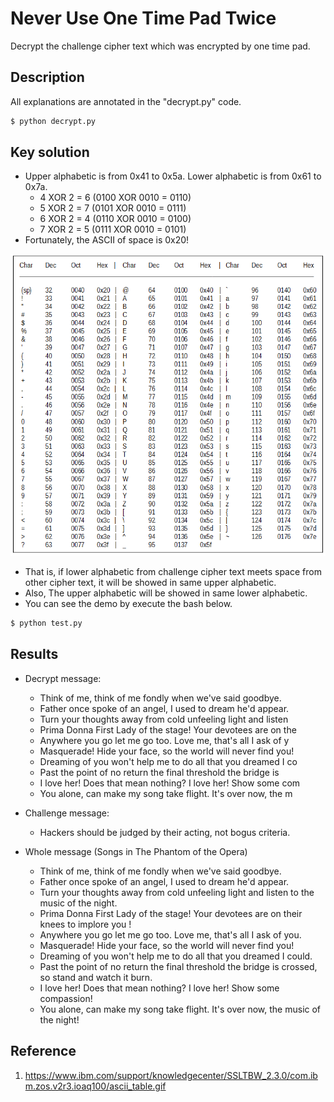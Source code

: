 # Never Use One Time Pad Twice
Decrypt the challenge cipher text which was encrypted by one time pad.

## Description
All explanations are annotated in the "decrypt.py" code.

```bash
$ python decrypt.py
```

## Key solution
- Upper alphabetic is from 0x41 to 0x5a. Lower alphabetic is from 0x61 to 0x7a.
    - 4 XOR 2 = 6 (0100 XOR 0010 = 0110)
    - 5 XOR 2 = 7 (0101 XOR 0010 = 0111)
    - 6 XOR 2 = 4 (0110 XOR 0010 = 0100)
    - 7 XOR 2 = 5 (0111 XOR 0010 = 0101)
- Fortunately, the ASCII of space is 0x20!

![](img/ascii_table.gif)

- That is, if lower alphabetic from challenge cipher text meets space from other cipher text, it will be showed in same upper alphabetic.
- Also, The upper alphabetic will be showed in same lower alphabetic.
- You can see the demo by execute the bash below.

```bash
$ python test.py
```

## Results
- Decrypt message:

    - Think of me, think of me fondly when we've said goodbye.
    - Father once spoke of an angel, I used to dream he'd appear.
    - Turn your thoughts away from cold unfeeling light and listen
    - Prima Donna First Lady of the stage! Your devotees are on the
    - Anywhere you go let me go too. Love me, that's all I ask of y
    - Masquerade! Hide your face, so the world will never find you!
    - Dreaming of you won't help me to do all that you dreamed I co
    - Past the point of no return the final threshold the bridge is
    - I love her! Does that mean nothing? I love her! Show some com
    - You alone, can make my song take flight. It's over now, the m


- Challenge message:

    - Hackers should be judged by their acting, not bogus criteria.


- Whole message (Songs in The Phantom of the Opera)

    - Think of me, think of me fondly when we've said goodbye.
    - Father once spoke of an angel, I used to dream he'd appear.
    - Turn your thoughts away from cold unfeeling light and listen to the music of the night.
    - Prima Donna First Lady of the stage! Your devotees are on their knees to implore you !
    - Anywhere you go let me go too. Love me, that's all I ask of you.
    - Masquerade! Hide your face, so the world will never find you!
    - Dreaming of you won't help me to do all that you dreamed I could.
    - Past the point of no return the final threshold the bridge is crossed, so stand and watch it burn.
    - I love her! Does that mean nothing? I love her! Show some compassion!
    - You alone, can make my song take flight. It's over now, the music of the night!

## Reference
1. https://www.ibm.com/support/knowledgecenter/SSLTBW_2.3.0/com.ibm.zos.v2r3.ioaq100/ascii_table.gif
